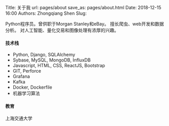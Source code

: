 Title: 关于我
url: pages/about
save_as: pages/about.html
Date: 2018-12-15 16:00
Authors: Zhongqiang Shen
Slug:

Python程序员。曾供职于Morgan Stanley和eBay。 擅长爬虫、web开发和数据分析。 对人工智能、量化交易和图像处理有浓厚的兴趣。


#### 技术栈
+ Python, Django, SQLAlchemy
+ Sybase, MySQL, MongoDB, InfluxDB
+ Javascript, HTML, CSS, ReactJS, Bootstrap
+ GIT, Perforce
+ Grafana
+ Kafka
+ Docker, Dockerfile
+ 机器学习算法



#### 教育
上海交通大学

